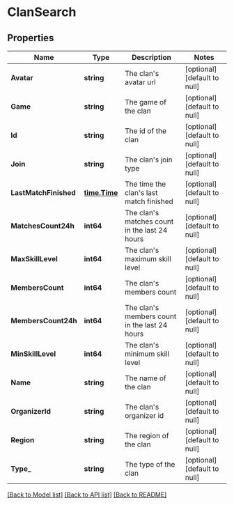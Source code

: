# ClanSearch

## Properties
Name | Type | Description | Notes
------------ | ------------- | ------------- | -------------
**Avatar** | **string** | The clan&#39;s avatar url | [optional] [default to null]
**Game** | **string** | The game of the clan | [optional] [default to null]
**Id** | **string** | The id of the clan | [optional] [default to null]
**Join** | **string** | The clan&#39;s join type | [optional] [default to null]
**LastMatchFinished** | [**time.Time**](time.Time.md) | The time the clan&#39;s last match finished | [optional] [default to null]
**MatchesCount24h** | **int64** | The clan&#39;s matches count in the last 24 hours | [optional] [default to null]
**MaxSkillLevel** | **int64** | The clan&#39;s maximum skill level | [optional] [default to null]
**MembersCount** | **int64** | The clan&#39;s members count | [optional] [default to null]
**MembersCount24h** | **int64** | The clan&#39;s members count in the last 24 hours | [optional] [default to null]
**MinSkillLevel** | **int64** | The clan&#39;s minimum skill level | [optional] [default to null]
**Name** | **string** | The name of the clan | [optional] [default to null]
**OrganizerId** | **string** | The clan&#39;s organizer id | [optional] [default to null]
**Region** | **string** | The region of the clan | [optional] [default to null]
**Type_** | **string** | The type of the clan | [optional] [default to null]

[[Back to Model list]](../README.md#documentation-for-models) [[Back to API list]](../README.md#documentation-for-api-endpoints) [[Back to README]](../README.md)


